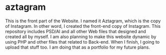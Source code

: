 # aztagram
This is the front part of the Website. I named it Aztagram, which is the copy of Instagram. In other word, I created the front-end copy of Instagram. This repository includes PSD/AI and all other Web files that designed and created all by myself. I am also planning to make this website dynamic by using PHP and other files that related to Back-end. When I finish, I going to upload that stuff too. I am doing that as a portfolio for my future plans.
